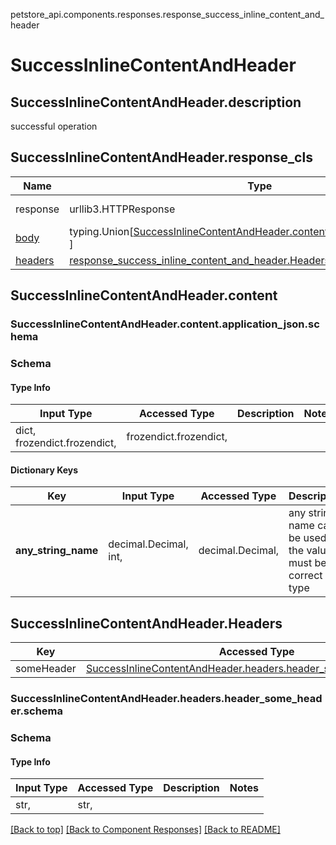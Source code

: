 <a name="top"></a>
petstore_api.components.responses.response_success_inline_content_and_header
# <a id="response_success_inline_content_and_header" >SuccessInlineContentAndHeader</a>

## <a id="response_success_inline_content_and_headerdescription" >SuccessInlineContentAndHeader.description</a>
successful operation

## <a id="response_success_inline_content_and_headerresponse_cls" >SuccessInlineContentAndHeader.response_cls</a>
Name | Type | Description  | Notes
------------- | ------------- | ------------- | -------------
response | urllib3.HTTPResponse | Raw response |
[body](#response_success_inline_content_and_headercontent) | typing.Union[[SuccessInlineContentAndHeader.content.application_json.schema](#response_success_inline_content_and_headercontentapplication_jsonschema), ] |  |
[headers](#response_success_inline_content_and_headerheaders) | [response_success_inline_content_and_header.Headers](#response_success_inline_content_and_headerheaders) |  |

## <a id="response_success_inline_content_and_headercontent" >SuccessInlineContentAndHeader.content</a>

### <a id="response_success_inline_content_and_headercontentapplication_jsonschema" >SuccessInlineContentAndHeader.content.application_json.schema</a>
### Schema

#### Type Info
Input Type | Accessed Type | Description | Notes
------------ | ------------- | ------------- | -------------
dict, frozendict.frozendict,  | frozendict.frozendict,  |  |

#### Dictionary Keys
Key | Input Type | Accessed Type | Description | Notes
------------ | ------------- | ------------- | ------------- | -------------
**any_string_name** | decimal.Decimal, int,  | decimal.Decimal,  | any string name can be used but the value must be the correct type | [optional] value must be a 32 bit integer

## <a id="response_success_inline_content_and_headerheaders" >SuccessInlineContentAndHeader.Headers</a>

Key | Accessed Type | Description  | Notes
------------- | ------------- | ------------- | -------------
someHeader | [SuccessInlineContentAndHeader.headers.header_some_header.schema](#response_success_inline_content_and_headerheadersheader_some_headerschema) | | optional

### <a id="response_success_inline_content_and_headerheadersheader_some_headerschema" >SuccessInlineContentAndHeader.headers.header_some_header.schema</a>
### Schema

#### Type Info
Input Type | Accessed Type | Description | Notes
------------ | ------------- | ------------- | -------------
str,  | str,  |  |

[[Back to top]](#top) [[Back to Component Responses]](../../../README.md#Component-Responses) [[Back to README]](../../../README.md)
